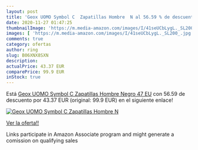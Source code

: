 ```yaml
---
layout: post
title: 'Geox UOMO Symbol C  Zapatillas Hombre  N al 56.59 % de descuento'
date: 2020-11-27 01:47:25
thumbnailImage: 'https://m.media-amazon.com/images/I/41seUCbLygL._SL200_.jpg'
images: [ 'https://m.media-amazon.com/images/I/41seUCbLygL._SL200_.jpg' ]
comments: true
category: ofertas
author: ring
slug: B06XNX8SXN
description:
actualPrice: 43.37 EUR
comparePrice: 99.9 EUR
inStock: true
---
```


Está [Geox UOMO Symbol C  Zapatillas Hombre  Negro  47 EU](https://www.amazon.es/dp/B06XNX8SXN/?tag=tolees-21) con 56.59 de descuento por 43.37 EUR (original: 99.9 EUR) en el siguiente enlace!

[![Geox UOMO Symbol C  Zapatillas Hombre  N](https://m.media-amazon.com/images/I/41seUCbLygL._SL200_.jpg)](https://www.amazon.es/dp/B06XNX8SXN/?tag=tolees-21)

[Ver la oferta!!](https://www.amazon.es/dp/B06XNX8SXN/?tag=tolees-21)

Links participate in Amazon Associate program and might generate a comission on qualifying sales


